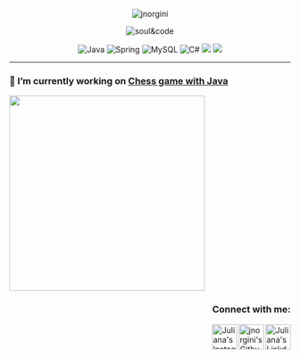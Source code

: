 
<p align="center">
<img src="https://visitcount.itsvg.in/api?id=jnorgini&icon=2&color=2" alt="jnorgini" /> </p>
<p align="center">  <img src="https://user-images.githubusercontent.com/114461353/193368888-d8831282-e247-4051-b83c-13f463a7c0f9.gif" alt="soul&code" />
<p align="center">
 <img src="https://img.shields.io/badge/Java-ED8B00?style=for-the-badge&logo=java&logoColor=white" alt="Java"  />
 <img src="https://img.shields.io/badge/Spring-6DB33F?style=for-the-badge&logo=spring&logoColor=white" alt="Spring"  />
 <img src="https://img.shields.io/badge/MySQL-00000F?style=for-the-badge&logo=mysql&logoColor=white" alt="MySQL"  />
 <img src="https://img.shields.io/badge/C%23-239120?style=for-the-badge&logo=c-sharp&logoColor=white" alt="C#"  />
<img src="https://img.shields.io/badge/Eclipse-2C2255?style=for-the-badge&logo=eclipse&logoColor=white"  />
 <img src="https://img.shields.io/badge/GIT-E44C30?style=for-the-badge&logo=git&logoColor=white"  />

---

### 🔭 I’m currently working on [Chess game with Java](https://github.com/jnorgini/chess-system-java.git)

<p align="left">
  <img width="350px" src="https://github-readme-stats.vercel.app/api?username=jnorgini&show_icons=true&theme=merko"/>

<h3 align="right">Connect with me:</h3>
<a href="https://www.linkedin.com/in/juliana-norgini-5b0bb61b0/">
  <img align="right" alt="Juliana's Linkdein" width="45px" src="https://cdn.jsdelivr.net/npm/simple-icons@v3/icons/linkedin.svg" />
</a>
<a href="https://github.com/jnorgini">
  <img align="right" alt="jnorgini's Github" width="45px" src="https://cdn.jsdelivr.net/npm/simple-icons@v3/icons/github.svg" />
</a>
<a href="https://instagram.com/juliana.norgini">
  <img align="right" alt="Juliana's Instagram" width="45px" src="https://cdn.jsdelivr.net/npm/simple-icons@v3/icons/instagram.svg" />
<br/>



